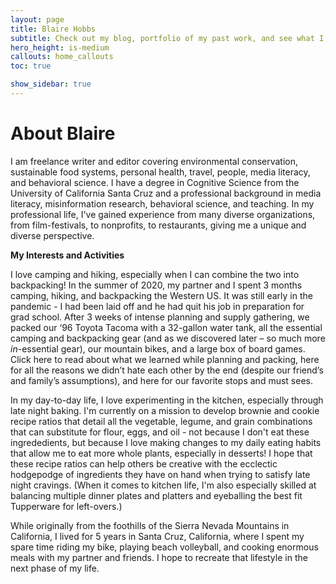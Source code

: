 ```yaml
---
layout: page
title: Blaire Hobbs
subtitle: Check out my blog, portfolio of my past work, and see what I'm working on now 
hero_height: is-medium 
callouts: home_callouts
toc: true

show_sidebar: true
---
```


# About Blaire

I am freelance writer and editor covering environmental conservation, sustainable food systems, personal health, travel, people, media literacy, and behavioral science. I have a degree in Cognitive Science from the University of California Santa Cruz and a professional background in media literacy, misinformation research, behavioral science, and teaching. In my professional life, I've gained experience from many diverse organizations, from film-festivals, to nonprofits, to restaurants, giving me a unique and diverse perspective. 

**My Interests and Activities**

I love camping and hiking, especially when I can combine the two into backpacking! In the summer of 2020, my partner and I spent 3 months camping, hiking, and backpacking the Western US. It was still early in the pandemic - I had been laid off and he had quit his job in preparation for grad school. After 3 weeks of intense planning and supply gathering, we packed our ‘96 Toyota Tacoma with a 32-gallon water tank, all the essential camping and backpacking gear (and as we discovered later – so much more *in*-essential gear), our mountain bikes, and a large box of board games. Click here to read about what we learned while planning and packing, here for all the reasons we didn’t hate each other by the end (despite our friend’s and family’s assumptions), and here for our favorite stops and must sees.

In my day-to-day life, I love experimenting in the kitchen, especially through late night baking. I'm currently on a mission to develop brownie and cookie recipe ratios that detail all the vegetable, legume, and grain combinations that can substitute for flour, eggs, and oil - not because I don't eat these ingrededients, but because I love making changes to my daily eating habits that allow me to eat more whole plants, especially in desserts! I hope that these recipe ratios can help others be creative with the ecclectic hodgepodge of ingredients they have on hand when trying to satisfy late night cravings. (When it comes to kitchen life, I'm also especially skilled at balancing multiple dinner plates and platters and eyeballing the best fit Tupperware for left-overs.)

While originally from the foothills of the Sierra Nevada Mountains in California, I lived for 5 years in Santa Cruz, California, where I spent my spare time riding my bike, playing beach volleyball, and cooking enormous meals with my partner and friends. I hope to recreate that lifestyle in the next phase of my life.
